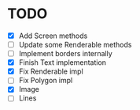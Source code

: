 # TODO

- [x] Add Screen methods
- [ ] Update some Renderable methods
- [ ] Implement borders internally
- [x] Finish Text implementation
- [x] Fix Renderable impl
- [ ] Fix Polygon impl
- [x] Image
- [ ] Lines